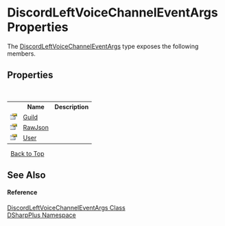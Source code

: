 # DiscordLeftVoiceChannelEventArgs Properties
 

The <a href="a62d48f6-eaed-b9b0-7577-5b7b22a03c9f">DiscordLeftVoiceChannelEventArgs</a> type exposes the following members.


## Properties
&nbsp;<table><tr><th></th><th>Name</th><th>Description</th></tr><tr><td>![Public property](media/pubproperty.gif "Public property")</td><td><a href="55c06fd5-3d02-a677-88d3-6f4ede0c16a6">Guild</a></td><td /></tr><tr><td>![Public property](media/pubproperty.gif "Public property")</td><td><a href="dc4491a2-b7a1-4360-648a-fa2cf3f8f52d">RawJson</a></td><td /></tr><tr><td>![Public property](media/pubproperty.gif "Public property")</td><td><a href="1997aaf1-f6ec-d2da-33d4-e9ff6552ddb1">User</a></td><td /></tr></table>&nbsp;
<a href="#discordleftvoicechanneleventargs-properties">Back to Top</a>

## See Also


#### Reference
<a href="a62d48f6-eaed-b9b0-7577-5b7b22a03c9f">DiscordLeftVoiceChannelEventArgs Class</a><br /><a href="503971eb-de5e-a570-9922-de9500a9b1cc">DSharpPlus Namespace</a><br />